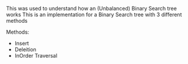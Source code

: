 This was used to understand how an (Unbalanced) Binary Search tree works
This is an implementation for a Binary Search tree with 3 different methods

Methods:
- Insert
- Deleition
- InOrder Traversal
